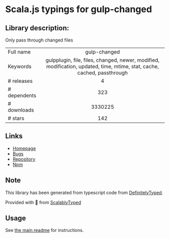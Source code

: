 
# Scala.js typings for gulp-changed


## Library description:
Only pass through changed files

|                    |                 |
| ------------------ | :-------------: |
| Full name          | gulp-changed |
| Keywords           | gulpplugin, file, files, changed, newer, modified, modification, updated, time, mtime, stat, cache, cached, passthrough |
| # releases         | 4 |
| # dependents       | 323 |
| # downloads        | 3330225 |
| # stars            | 142 |

## Links
- [Homepage](https://github.com/sindresorhus/gulp-changed#readme)
- [Bugs](https://github.com/sindresorhus/gulp-changed/issues)
- [Repository](https://github.com/sindresorhus/gulp-changed)
- [Npm](https://www.npmjs.com/package/gulp-changed)
    


## Note
This library has been generated from typescript code from [DefinitelyTyped](https://definitelytyped.org).

Provided with :purple_heart: from [ScalablyTyped](https://github.com/oyvindberg/ScalablyTyped)

## Usage
See [the main readme](../../readme.md) for instructions.



